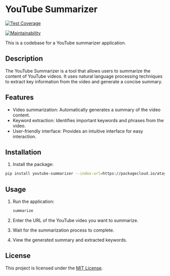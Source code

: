 # YouTube Summarizer

[![Test Coverage](https://api.codeclimate.com/v1/badges/43056a39f0dc01e73314/test_coverage)](https://codeclimate.com/github/atayarani/youtube_summarizer/test_coverage)

[![Maintainability](https://api.codeclimate.com/v1/badges/43056a39f0dc01e73314/maintainability)](https://codeclimate.com/github/atayarani/youtube_summarizer/maintainability)

This is a codebase for a YouTube summarizer application.

## Description

The YouTube Summarizer is a tool that allows users to summarize the content of YouTube videos. It uses natural language
processing techniques to extract key information from the video and generate a concise summary.

## Features

- Video summarization: Automatically generates a summary of the video content.
- Keyword extraction: Identifies important keywords and phrases from the video.
- User-friendly interface: Provides an intuitive interface for easy interaction.

## Installation

1. Install the package:

```bash
pip install youtube-summarizer --index-url=https://packagecloud.io/atayarani/youtube_summarizer/pypi/simple
```

## Usage

1. Run the application:

   ```bash
   summarize
   ```

2. Enter the URL of the YouTube video you want to summarize.

3. Wait for the summarization process to complete.

4. View the generated summary and extracted keywords.

## License

This project is licensed under the [MIT License](LICENSE.md).
